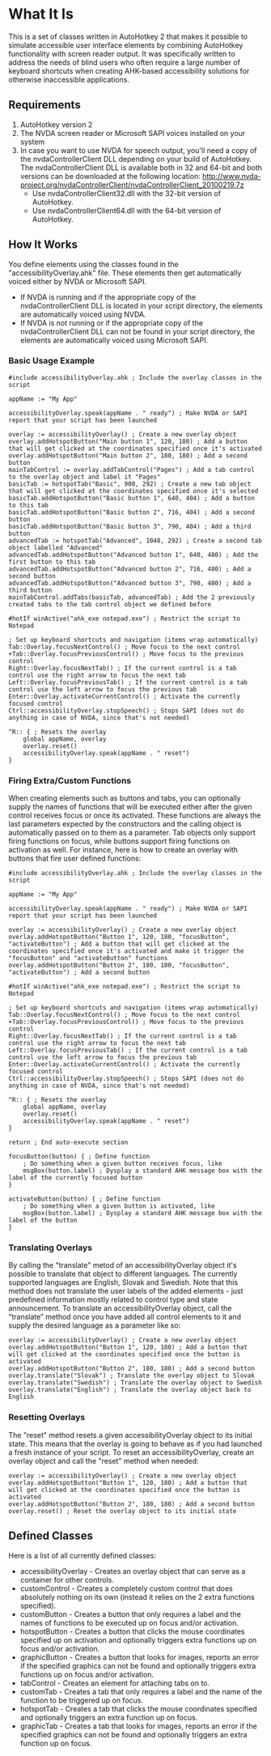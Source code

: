 # What It Is
This is a set of classes written in AutoHotkey 2 that makes it possible to simulate accessible user interface elements by combining AutoHotkey functionality with screen reader output. It was specifically written to address the needs of blind users who often require a large number of keyboard shortcuts when creating AHK-based accessibility solutions for otherwise inaccessible applications.
## Requirements
1. AutoHotkey version 2
2. The NVDA screen reader or Microsoft SAPI voices installed on your system
3. In case you want to use NVDA for speech output, you'll need a copy of the nvdaControllerClient DLL depending on your build of AutoHotkey. The nvdaControllerClient DLL is available both in 32 and 64-bit and both versions can be downloaded at the following location: http://www.nvda-project.org/nvdaControllerClient/nvdaControllerClient_20100219.7z
   * Use nvdaControllerClient32.dll with the 32-bit version of AutoHotkey.
   * Use nvdaControllerClient64.dll with the 64-bit version of AutoHotkey.
## How It Works
You define elements using the classes found in the "accessibilityOverlay.ahk" file. These elements then get automatically voiced either by NVDA or Microsoft SAPI.
* If NVDA is running and if the appropriate copy of the nvdaControllerClient DLL is located in your script directory, the elements are automatically voiced using NVDA.
* If NVDA is not running or if the appropriate copy of the nvdaControllerClient DLL can not be found in your script directory, the elements are automatically voiced using Microsoft SAPI.
### Basic Usage Example
```
#include accessibilityOverlay.ahk ; Include the overlay classes in the script

appName := "My App"

accessibilityOverlay.speak(appName . " ready") ; Make NVDA or SAPI report that your script has been launched

overlay := accessibilityOverlay() ; Create a new overlay object
overlay.addHotspotButton("Main button 1", 120, 180) ; Add a button that will get clicked at the coordinates specified once it's activated
overlay.addHotspotButton("Main button 2", 180, 180) ; Add a second button
mainTabControl := overlay.addTabControl("Pages") ; Add a tab control to the overlay object and label it "Pages"
basicTab := hotspotTab("Basic", 900, 292) ; Create a new tab object that will get clicked at the coordinates specified once it's selected
basicTab.addHotspotButton("Basic button 1", 640, 404) ; Add a button to this tab
basicTab.addHotspotButton("Basic button 2", 716, 404) ; Add a second button
basicTab.addHotspotButton("Basic button 3", 790, 404) ; Add a third button
advancedTab := hotspotTab("Advanced", 1048, 292) ; Create a second tab object labelled "Advanced"
advancedTab.addHotspotButton("Advanced button 1", 640, 480) ; Add the first button to this tab
advancedTab.addHotspotButton("Advanced button 2", 716, 480) ; Add a second button
advancedTab.addHotspotButton("Advanced button 3", 790, 480) ; Add a third button
mainTabControl.addTabs(basicTab, advancedTab) ; Add the 2 previously created tabs to the tab control object we defined before

#hotIf winActive("ahk_exe notepad.exe") ; Restrict the script to Notepad

; Set up keyboard shortcuts and navigation (items wrap automatically)
Tab::Overlay.focusNextControl() ; Move focus to the next control
+Tab::Overlay.focusPreviousControl() ; Move focus to the previous control
Right::Overlay.focusNextTab() ; If the current control is a tab control use the right arrow to focus the next tab
Left::Overlay.focusPreviousTab() ; If the current control is a tab control use the left arrow to focus the previous tab
Enter::Overlay.activateCurrentControl() ; Activate the currently focused control
Ctrl::accessibilityOverlay.stopSpeech() ; Stops SAPI (does not do anything in case of NVDA, since that's not needed)

^R:: { ; Resets the overlay
    global appName, overlay
    overlay.reset()
    accessibilityOverlay.speak(appName . " reset")
}
```
### Firing Extra/Custom Functions
When creating elements such as buttons and tabs, you can optionally supply the names of functions that will be executed either after the given control receives focus or once its activated. These functions are always the last parameters expected by the constructors and the calling object is automatically passed on to them as a parameter. Tab objects only support firing functions on focus, while buttons support firing functions on activation as well.
For instance, here is how to create an overlay with buttons that fire user defined functions:
```
#include accessibilityOverlay.ahk ; Include the overlay classes in the script

appName := "My App"

accessibilityOverlay.speak(appName . " ready") ; Make NVDA or SAPI report that your script has been launched

overlay := accessibilityOverlay() ; Create a new overlay object
overlay.addHotspotButton("Button 1", 120, 180, "focusButton", "activateButton") ; Add a button that will get clicked at the coordinates specified once it's activated and make it trigger the "focusButton" and "activateButton" functions
overlay.addHotspotButton("Button 2", 180, 180, "focusButton", "activateButton") ; Add a second button

#hotIf winActive("ahk_exe notepad.exe") ; Restrict the script to Notepad

; Set up keyboard shortcuts and navigation (items wrap automatically)
Tab::Overlay.focusNextControl() ; Move focus to the next control
+Tab::Overlay.focusPreviousControl() ; Move focus to the previous control
Right::Overlay.focusNextTab() ; If the current control is a tab control use the right arrow to focus the next tab
Left::Overlay.focusPreviousTab() ; If the current control is a tab control use the left arrow to focus the previous tab
Enter::Overlay.activateCurrentControl() ; Activate the currently focused control
Ctrl::accessibilityOverlay.stopSpeech() ; Stops SAPI (does not do anything in case of NVDA, since that's not needed)

^R:: { ; Resets the overlay
    global appName, overlay
    overlay.reset()
    accessibilityOverlay.speak(appName . " reset")
}

return ; End auto-execute section

focusButton(button) { ; Define function
    ; Do something when a given button receives focus, like
    msgBox(button.label) ; Dysplay a standard AHK message box with the label of the currently focused button
}

activateButton(button) { ; Define function
    ; Do something when a given button is activated, like
    msgBox(button.label) ; Dysplay a standard AHK message box with the label of the button
}
```
### Translating Overlays
By calling the "translate" metod of an accessibilityOverlay object it's possible to translate that object to different languages. The currently supported languages are English, Slovak and Swedish. Note that this method does not translate the user labels of the added elements - just predefined information mostly related to control type and state announcement.
To translate an accessibilityOverlay object, call the “translate” method once you have added all control elements to it and supply the desired language as a parameter like so:
```
overlay := accessibilityOverlay() ; Create a new overlay object
overlay.addHotspotButton("Button 1", 120, 180) ; Add a button that will get clicked at the coordinates specified once the button is activated
overlay.addHotspotButton("Button 2", 180, 180) ; Add a second button
overlay.translate("Slovak") ; Translate the overlay object to Slovak
overlay.translate("Swedish") ; Translate the overlay object to Swedish
overlay.translate("English") ; Translate the overlay object back to English
```
### Resetting Overlays
The "reset" method resets a given accessibilityOverlay object to its initial state. This means that the overlay is going to behave as if you had launched a fresh instance of your script.
To reset an accessibilityOverlay, create an overlay object and call the "reset" method when needed:
```
overlay := accessibilityOverlay() ; Create a new overlay object
overlay.addHotspotButton("Button 1", 120, 180) ; Add a button that will get clicked at the coordinates specified once the button is activated
overlay.addHotspotButton("Button 2", 180, 180) ; Add a second button
overlay.reset() ; Reset the overlay object to its initial state
```
## Defined Classes
Here is a list of all currently defined classes:
* accessibilityOverlay - Creates an overlay object that can serve as a container for other controls.
* customControl - Creates a completely custom control that does absolutely nothing on its own (instead it relies on the 2 extra functions specified).
* customButton - Creates a button that only requires a label and the names of functions to be executed up on focus and/or activation.
* hotspotButton - Creates a button that clicks the mouse coordinates specified up on activation and optionally triggers extra functions up on focus and/or activation.
* graphicButton - Creates a button that looks for images, reports an error if the specified graphics can not be found and optionally triggers extra functions up on focus and/or activation.
* tabControl - Creates an element for attaching tabs on to.
* customTab - Creates a tab that only requires a label and the name of the function to be triggered up on focus.
* hotspotTab - Creates a tab that clicks the mouse coordinates specified and optionally triggers an extra function up on focus.
* graphicTab - Creates a tab that looks for images, reports an error if the specified graphics can not be found and optionally triggers an extra function up on focus.
